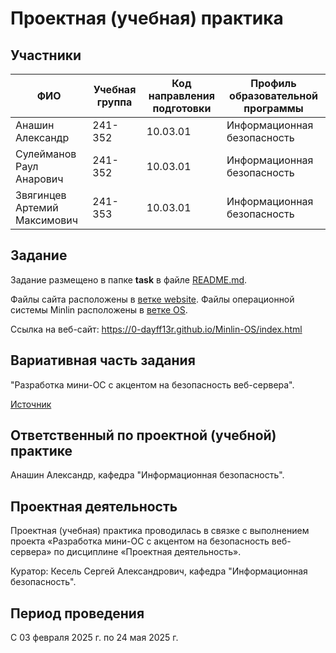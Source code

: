 # Проектная (учебная) практика

## Участники

| ФИО | Учебная группа | Код направления подготовки | Профиль образовательной программы |
|-|-|-|-|
| Анашин Александр | 241-352 | 10.03.01 | Информационная безопасность |
| Сулейманов Раул Анарович | 241-352 | 10.03.01 | Информационная безопасность |
| Звягинцев Артемий Максимович | 241-353 | 10.03.01 | Информационная безопасность |

## Задание

Задание размещено в папке **task** в файле [README.md](task/README.md).

Файлы сайта расположены в [ветке website](https://github.com/0-DAyFF13R/Minlin-OS/tree/website).
Файлы операционной системы Minlin расположены в [ветке OS](https://github.com/0-DAyFF13R/Minlin-OS/tree/OS).

Ссылка на веб-сайт: https://0-dayff13r.github.io/Minlin-OS/index.html

## Вариативная часть задания

"Разработка мини-ОС с акцентом на безопасность веб-сервера".

[Источник](https://docs.google.com/spreadsheets/d/e/2PACX-1vR_ZtqySS-Ozp3H3QZ-lBXXGKoroBFBGBPDlAVYCCwt2a9QvgdBblzaPhEJHrJ2PwCZ3YUY48_EOG-C/pubhtml?gid=1547202353&single=true)

## Ответственный по проектной (учебной) практике

Анашин Александр, кафедра "Информационная безопасность".

## Проектная деятельность

Проектная (учебная) практика проводилась в связке с выполнением проекта «Разработка мини-ОС с акцентом на безопасность веб-сервера» по дисциплине «Проектная деятельность».

Куратор: Кесель Сергей Александрович, кафедра "Информационная безопасность".

## Период проведения

С 03 февраля 2025 г. по 24 мая 2025 г.
